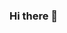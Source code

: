 ### Hi there 👋

<!--
**Atik1000/Atik1000** is a ✨ _special_ ✨ repository because its `README.md` (this file) appears on your GitHub profile.

Here are some ideas to get you started:

- 🔭 I’m currently working on React and Django
- 🌱 I’m currently learning Django
- 🤔 I’m looking for help with ...Django
- 💬 Ask me about #python #javascript #React jS #Redux js #Next js #Django #Mysql
- 📫 How to reach me: Javascript #python #Linux
- 😄 Pronouns: ...Kazi Atik Foysal
- ⚡ Fun fact: ...Can read book and chill with friend
-->
